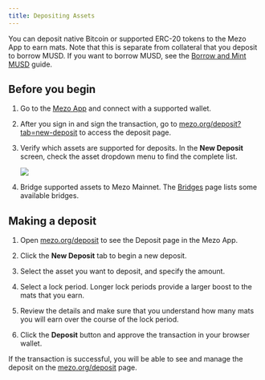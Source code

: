 ```yaml
---
title: Depositing Assets
---
```


You can deposit native Bitcoin or supported ERC-20 tokens to the Mezo App to earn mats. Note that this is separate from collateral that you deposit to borrow MUSD. If you want to borrow MUSD, see the [Borrow and Mint MUSD]() guide.

## Before you begin

1. Go to the [Mezo App](https://mezo.org/overview) and connect with a supported wallet.
1. After you sign in and sign the transaction, go to [mezo.org/deposit?tab=new-deposit](https://mezo.org/deposit?tab=new-deposit) to access the deposit page.
1. Verify which assets are supported for deposits. In the **New Deposit** screen, check the asset dropdown menu to find the complete list.

    ![](/docs/images/portal/deposit-assets-list.avif)

1. Bridge supported assets to Mezo Mainnet. The [Bridges](/docs/users/mainnet/bridges) page lists some available bridges.

## Making a deposit

1. Open [mezo.org/deposit](https://mezo.org/deposit) to see the Deposit page in the Mezo App.

1. Click the **New Deposit** tab to begin a new deposit.

1. Select the asset you want to deposit, and specify the amount.

1. Select a lock period. Longer lock periods provide a larger boost to the mats that you earn.

1. Review the details and make sure that you understand how many mats you will earn over the course of the lock period.

1. Click the **Deposit** button and approve the transaction in your browser wallet.

If the transaction is successful, you will be able to see and manage the deposit on the [mezo.org/deposit](https://mezo.org/deposit) page.